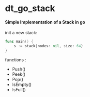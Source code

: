 # dt_go_stack
#### Simple Implementation of a Stack in go

init a new stack:
``` go 
func main() {
	s := stack{nodes: nil, size: 64}
}
```

functions :
- Push()
- Peek()
- Pop()
- IsEmpty()
- IsFull()
